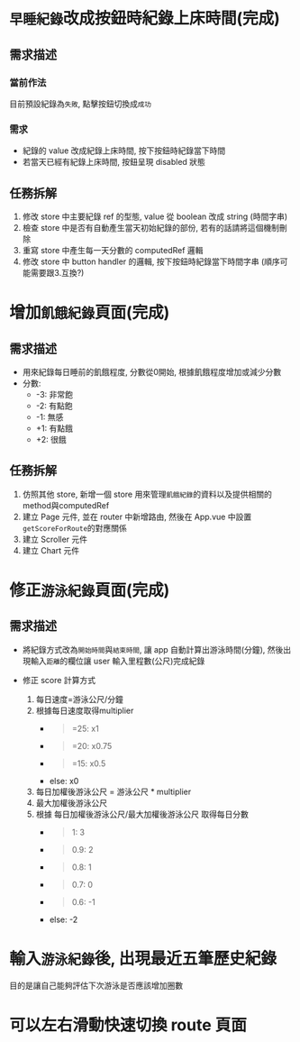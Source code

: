 # `早睡紀錄`改成按鈕時紀錄上床時間(完成)

## 需求描述

### 當前作法

目前預設紀錄為`失敗`, 點擊按鈕切換成`成功`

### 需求

- 紀錄的 value 改成紀錄上床時間, 按下按鈕時紀錄當下時間
- 若當天已經有紀錄上床時間, 按鈕呈現 disabled 狀態

## 任務拆解

1. 修改 store 中主要紀錄 ref 的型態, value 從 boolean 改成 string (時間字串)
2. 檢查 store 中是否有自動產生當天初始紀錄的部份, 若有的話請將這個機制刪除
3. 重寫 store 中產生每一天分數的 computedRef 邏輯
4. 修改 store 中 button handler 的邏輯, 按下按鈕時紀錄當下時間字串 (順序可能需要跟3.互換?)

# 增加`飢餓紀錄`頁面(完成)

## 需求描述

- 用來紀錄每日睡前的飢餓程度, 分數從0開始, 根據飢餓程度增加或減少分數
- 分數:
    - -3: 非常飽
    - -2: 有點飽
    - -1: 無感
    - +1: 有點餓
    - +2: 很餓

## 任務拆解

1. 仿照其他 store, 新增一個 store 用來管理`飢餓紀錄`的資料以及提供相關的 method與computedRef
2. 建立 Page 元件, 並在 router 中新增路由, 然後在 App.vue 中設置`getScoreForRoute`的對應關係
3. 建立 Scroller 元件
4. 建立 Chart 元件

# 修正`游泳紀錄`頁面(完成)

## 需求描述

- 將紀錄方式改為`開始時間`與`結束時間`, 讓 app 自動計算出游泳時間(分鐘), 然後出現輸入`距離`的欄位讓 user 輸入里程數(公尺)完成紀錄

- 修正 score 計算方式
    1. 每日速度=游泳公尺/分鐘
    2. 根據每日速度取得multiplier
        - >=25: x1
        - >=20: x0.75
        - >=15: x0.5
        - else: x0
    3. 每日加權後游泳公尺 = 游泳公尺 * multiplier
    4. 最大加權後游泳公尺
    5. 根據 每日加權後游泳公尺/最大加權後游泳公尺 取得每日分數
        - >1: 3
        - >0.9: 2 
        - >0.8: 1
        - >0.7: 0
        - >0.6: -1
        - else: -2

# 輸入`游泳紀錄`後, 出現最近五筆歷史紀錄

目的是讓自己能夠評估下次游泳是否應該增加圈數

# 可以左右滑動快速切換 route 頁面

